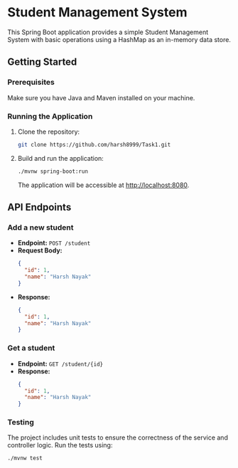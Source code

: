 # Student Management System

This Spring Boot application provides a simple Student Management System with basic operations using a HashMap as an in-memory data store.

## Getting Started

### Prerequisites

Make sure you have Java and Maven installed on your machine.

### Running the Application

1. Clone the repository:

    ```bash
    git clone https://github.com/harsh8999/Task1.git 
    ```

2. Build and run the application:

    ```bash
    ./mvnw spring-boot:run
    ```

    The application will be accessible at [http://localhost:8080](http://localhost:8080).

## API Endpoints

### Add a new student

- **Endpoint:** `POST /student`
- **Request Body:**
  ```json
  {
    "id": 1,
    "name": "Harsh Nayak"
  }

- **Response:**
  ```json
  {
    "id": 1,
    "name": "Harsh Nayak"
  }

### Get a student

- **Endpoint:** `GET /student/{id}`
- **Response:**
  ```json
  {
    "id": 1,
    "name": "Harsh Nayak"
  }


### Testing
The project includes unit tests to ensure the correctness of the service and controller logic. Run the tests using:
```bash
./mvnw test
